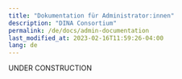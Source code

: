 ```yaml
---
title: "Dokumentation für Administrator:innen"
description: "DINA Consortium"
permalink: /de/docs/admin-documentation
last_modified_at: 2023-02-16T11:59:26-04:00
lang: de
---
```


UNDER CONSTRUCTION
